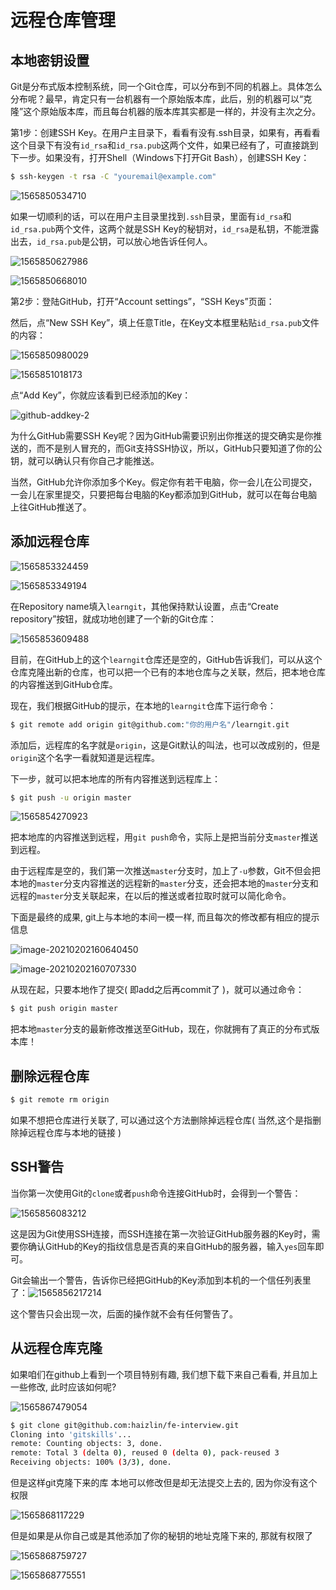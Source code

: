 # 远程仓库管理

## 本地密钥设置

Git是分布式版本控制系统，同一个Git仓库，可以分布到不同的机器上。具体怎么分布呢？最早，肯定只有一台机器有一个原始版本库，此后，别的机器可以“克隆”这个原始版本库，而且每台机器的版本库其实都是一样的，并没有主次之分。

第1步：创建SSH Key。在用户主目录下，看看有没有.ssh目录，如果有，再看看这个目录下有没有`id_rsa`和`id_rsa.pub`这两个文件，如果已经有了，可直接跳到下一步。如果没有，打开Shell（Windows下打开Git Bash），创建SSH Key：

```bash
$ ssh-keygen -t rsa -C "youremail@example.com"
```

![1565850534710](https://gitee.com/angelzou927/picgourl/raw/master/20210201153548.png) 

如果一切顺利的话，可以在用户主目录里找到`.ssh`目录，里面有`id_rsa`和`id_rsa.pub`两个文件，这两个就是SSH Key的秘钥对，`id_rsa`是私钥，不能泄露出去，`id_rsa.pub`是公钥，可以放心地告诉任何人。

![1565850627986](https://gitee.com/angelzou927/picgourl/raw/master/20210201214845.png)

![1565850668010](https://gitee.com/angelzou927/picgourl/raw/master/20210201214848.png)

第2步：登陆GitHub，打开“Account settings”，“SSH Keys”页面：

然后，点“New SSH Key”，填上任意Title，在Key文本框里粘贴`id_rsa.pub`文件的内容：

![1565850980029](https://gitee.com/angelzou927/picgourl/raw/master/20210201214851.png)

![1565851018173](https://gitee.com/angelzou927/picgourl/raw/master/20210201214855.png)

点“Add Key”，你就应该看到已经添加的Key：

![github-addkey-2](https://gitee.com/angelzou927/picgourl/raw/master/20210201214859.png)

为什么GitHub需要SSH Key呢？因为GitHub需要识别出你推送的提交确实是你推送的，而不是别人冒充的，而Git支持SSH协议，所以，GitHub只要知道了你的公钥，就可以确认只有你自己才能推送。

当然，GitHub允许你添加多个Key。假定你有若干电脑，你一会儿在公司提交，一会儿在家里提交，只要把每台电脑的Key都添加到GitHub，就可以在每台电脑上往GitHub推送了。

## 添加远程仓库

![1565853324459](https://gitee.com/angelzou927/picgourl/raw/master/20210202142956.png)

![1565853349194](https://gitee.com/angelzou927/picgourl/raw/master/20210202144507.png)

在Repository name填入`learngit`，其他保持默认设置，点击“Create repository”按钮，就成功地创建了一个新的Git仓库：

![1565853609488](https://gitee.com/angelzou927/picgourl/raw/master/20210202144511.png)

目前，在GitHub上的这个`learngit`仓库还是空的，GitHub告诉我们，可以从这个仓库克隆出新的仓库，也可以把一个已有的本地仓库与之关联，然后，把本地仓库的内容推送到GitHub仓库。

现在，我们根据GitHub的提示，在本地的`learngit`仓库下运行命令：

```bash
$ git remote add origin git@github.com:"你的用户名"/learngit.git
```

添加后，远程库的名字就是`origin`，这是Git默认的叫法，也可以改成别的，但是`origin`这个名字一看就知道是远程库。

下一步，就可以把本地库的所有内容推送到远程库上：

```bash
$ git push -u origin master
```

![1565854270923](https://gitee.com/angelzou927/picgourl/raw/master/20210207162311.png)



把本地库的内容推送到远程，用`git push`命令，实际上是把当前分支`master`推送到远程。

由于远程库是空的，我们第一次推送`master`分支时，加上了`-u`参数，Git不但会把本地的`master`分支内容推送的远程新的`master`分支，还会把本地的`master`分支和远程的`master`分支关联起来，在以后的推送或者拉取时就可以简化命令。

下面是最终的成果, git上与本地的本间一模一样, 而且每次的修改都有相应的提示信息

![image-20210202160640450](https://gitee.com/angelzou927/picgourl/raw/master/20210202160641.png)

![image-20210202160707330](https://gitee.com/angelzou927/picgourl/raw/master/20210202160708.png)



从现在起，只要本地作了提交( 即add之后再commit了 )，就可以通过命令：

```bash
$ git push origin master
```

把本地`master`分支的最新修改推送至GitHub，现在，你就拥有了真正的分布式版本库！

## 删除远程仓库

```bash
$ git remote rm origin
```

如果不想把仓库进行关联了, 可以通过这个方法删除掉远程仓库( 当然,这个是指删除掉远程仓库与本地的链接 )

## SSH警告

当你第一次使用Git的`clone`或者`push`命令连接GitHub时，会得到一个警告：

![1565856083212](https://gitee.com/angelzou927/picgourl/raw/master/20210207162332.png)

这是因为Git使用SSH连接，而SSH连接在第一次验证GitHub服务器的Key时，需要你确认GitHub的Key的指纹信息是否真的来自GitHub的服务器，输入`yes`回车即可。

Git会输出一个警告，告诉你已经把GitHub的Key添加到本机的一个信任列表里了：![1565856217214](https://gitee.com/angelzou927/picgourl/raw/master/20210207162335.png)

这个警告只会出现一次，后面的操作就不会有任何警告了。



## 从远程仓库克隆

如果咱们在github上看到一个项目特别有趣, 我们想下载下来自己看看, 并且加上一些修改, 此时应该如何呢?

![1565867479054](https://gitee.com/angelzou927/picgourl/raw/master/20210202163253.png)

```bash
$ git clone git@github.com:haizlin/fe-interview.git
Cloning into 'gitskills'...
remote: Counting objects: 3, done.
remote: Total 3 (delta 0), reused 0 (delta 0), pack-reused 3
Receiving objects: 100% (3/3), done.
```

但是这样git克隆下来的库 本地可以修改但是却无法提交上去的, 因为你没有这个权限

![1565868117229](https://gitee.com/angelzou927/picgourl/raw/master/20210202163303.png)

但是如果是从你自己或是其他添加了你的秘钥的地址克隆下来的, 那就有权限了

![1565868759727](https://gitee.com/angelzou927/picgourl/raw/master/20210202163305.png)

![1565868775551](https://gitee.com/angelzou927/picgourl/raw/master/20210202163308.png)


